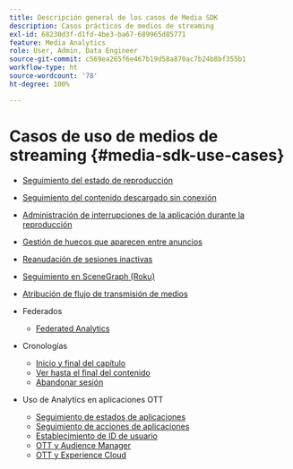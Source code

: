 ```yaml
---
title: Descripción general de los casos de Media SDK
description: Casos prácticos de medios de streaming
exl-id: 68230d3f-d1fd-4be3-ba67-689965d85771
feature: Media Analytics
role: User, Admin, Data Engineer
source-git-commit: c569ea265f6e467b19d58a870ac7b24b8bf355b1
workflow-type: ht
source-wordcount: '78'
ht-degree: 100%

---
```


# Casos de uso de medios de streaming {#media-sdk-use-cases}

* [Seguimiento del estado de reproducción](/help/use-cases/player-state-tracking/player-state-overview.md)
* [Seguimiento del contenido descargado sin conexión](/help/use-cases/track-downloaded-content.md)
* [Administración de interrupciones de la aplicación durante la reproducción](/help/use-cases/cookbook/app-interrupts.md)
* [Gestión de huecos que aparecen entre anuncios](/help/use-cases/cookbook/fix-ad-play-ad.md)
* [Reanudación de sesiones inactivas](/help/use-cases/cookbook/resuming-inactive.md)
* [Seguimiento en SceneGraph (Roku)](/help/use-cases/cookbook/sdk-track-scenegraph.md)
* [Atribución de flujo de transmisión de medios](/help/use-cases/media-analytics-cookbook/media-dimensions.md)

* Federados
   * [Federated Analytics ](/help/use-cases/federated-analytics.md)

* Cronologías
   * [Inicio y final del capítulo](/help/use-cases/timelines/chapter-start-end.md)
   * [Ver hasta el final del contenido](/help/use-cases/timelines/view-to-end-of-content.md)
   * [Abandonar sesión](/help/use-cases/timelines/user-abandons-session.md)

* Uso de Analytics en aplicaciones OTT
   * [Seguimiento de estados de aplicaciones](/help/use-cases/analytics-with-ott/track-app-states.md)
   * [Seguimiento de acciones de aplicaciones](/help/use-cases/analytics-with-ott/track-app-actions.md)
   * [Establecimiento de ID de usuario](/help/use-cases/analytics-with-ott/set-user-ids.md)
   * [OTT y Audience Manager ](/help/use-cases/analytics-with-ott/ott-am.md)
   * [OTT y Experience Cloud ](/help/use-cases/analytics-with-ott/ott-experience-cloud.md)
